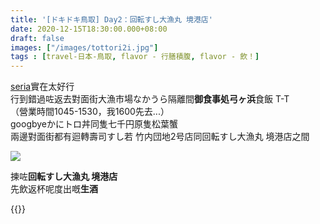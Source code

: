 ```yaml
---
title: '[ドキドキ鳥取] Day2：回転すし大漁丸 境港店'
date: 2020-12-15T18:30:00.000+08:00
draft: false
images: ["/images/tottori2i.jpg"]
tags : [travel-日本-鳥取, flavor - 行膳積腹, flavor - 飲！]
---
```


[seria](https://hidie.net/tottori2g/)實在太好行  
行到錯過咗返去對面街大漁市場なかうら隔離間**御食事処弓ヶ浜**食飯 T-T  
（營業時間1045-1530，我1600先去...）  
googbyeかにトロ丼同隻七千円原隻松葉蟹  
兩邊對面街都有迴轉壽司すし若 竹内団地2号店同回転すし大漁丸 境港店之間  

![](/images/tottori2i.jpg)

揀咗**回転すし大漁丸 境港店**  
先飲返杯呢度出嘅**生酒**  






{{<tottori>}}  
